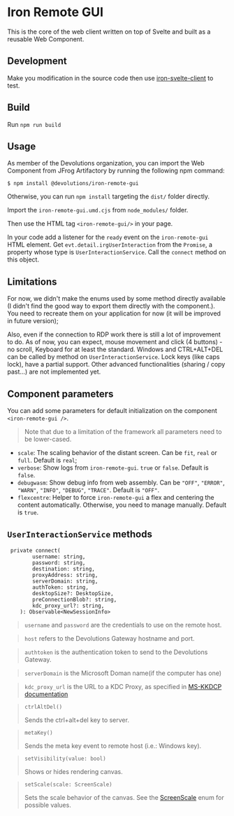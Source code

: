 # Iron Remote GUI

This is the core of the web client written on top of Svelte and built as a reusable Web Component.

## Development

Make you modification in the source code then use [iron-svelte-client](../iron-svelte-client) to test.

## Build

Run `npm run build`

## Usage

As member of the Devolutions organization, you can import the Web Component from JFrog Artifactory by running the following npm command:

```shell
$ npm install @devolutions/iron-remote-gui
```

Otherwise, you can run `npm install` targeting the `dist/` folder directly.

Import the `iron-remote-gui.umd.cjs` from `node_modules/` folder.

Then use the HTML tag `<iron-remote-gui/>` in your page.

In your code add a listener for the `ready` event on the `iron-remote-gui` HTML element.
Get `evt.detail.irgUserInteraction` from the `Promise`, a property whose type is `UserInteractionService`.
Call the `connect` method on this object.

## Limitations

For now, we didn't make the enums used by some method directly available (I didn't find the good way to export them directly with the component.).
You need to recreate them on your application for now (it will be improved in future version);

Also, even if the connection to RDP work there is still a lot of improvement to do.
As of now, you can expect, mouse movement and click (4 buttons) - no scroll, Keyboard for at least the standard.
Windows and CTRL+ALT+DEL can be called by method on `UserInteractionService`.
Lock keys (like caps lock), have a partial support.
Other advanced functionalities (sharing / copy past...) are not implemented yet.

## Component parameters

You can add some parameters for default initialization on the component `<iron-remote-gui />`.

> Note that due to a limitation of the framework all parameters need to be lower-cased.

- `scale`: The scaling behavior of the distant screen. Can be `fit`, `real` or `full`. Default is `real`;
- `verbose`: Show logs from `iron-remote-gui`. `true` or `false`. Default is `false`.
- `debugwasm`: Show debug info from web assembly. Can be `"OFF"`, `"ERROR"`, `"WARN"`, `"INFO"`, `"DEBUG"`, `"TRACE"`. Default is `"OFF"`.
- `flexcentre`: Helper to force `iron-remote-gui` a flex and centering the content automatically. Otherwise, you need to manage manually. Default is `true`.

## `UserInteractionService` methods

```typesccript
 private connect(
        username: string,
        password: string,
        destination: string,
        proxyAddress: string,
        serverDomain: string,
        authToken: string,
        desktopSize?: DesktopSize,
        preConnectionBlob?: string,
        kdc_proxy_url?: string,
    ): Observable<NewSessionInfo>
```

> `username` and `password` are the credentials to use on the remote host.

> `host` refers to the Devolutions Gateway hostname and port.

> `authtoken` is the authentication token to send to the Devolutions Gateway.

> `serverDomain` is the Microsoft Doman name(if the computer has one)

> `kdc_proxy_url` is the URL to a KDC Proxy, as specified in [MS-KKDCP documentation](https://learn.microsoft.com/en-us/openspecs/windows_protocols/ms-kkdcp/5bcebb8d-b747-4ee5-9453-428aec1c5c38)

> `ctrlAltDel()`
>
> Sends the ctrl+alt+del key to server.

> `metaKey()`
>
> Sends the meta key event to remote host (i.e.: Windows key).

> `setVisibility(value: bool)`
>
> Shows or hides rendering canvas.

> `setScale(scale: ScreenScale)`
>
> Sets the scale behavior of the canvas.
> See the [ScreenScale](./src/services/user-interaction-service.ts) enum for possible values.
